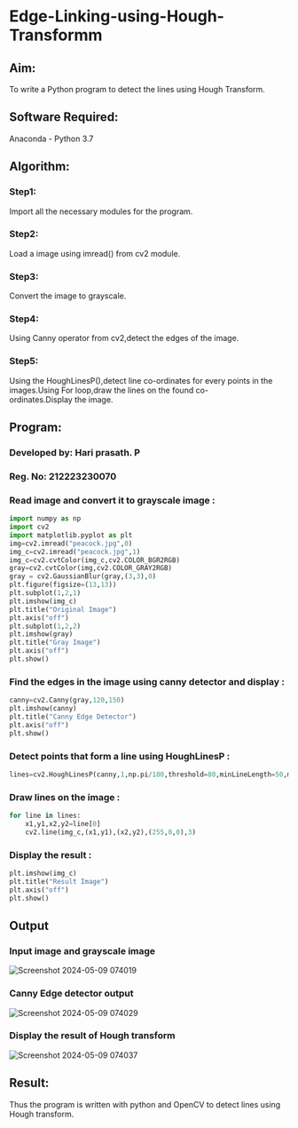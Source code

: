 # Edge-Linking-using-Hough-Transformm
## Aim:
To write a Python program to detect the lines using Hough Transform.

## Software Required:
Anaconda - Python 3.7

## Algorithm:
### Step1:

Import all the necessary modules for the program.
### Step2:

Load a image using imread() from cv2 module.
### Step3:

Convert the image to grayscale.
### Step4:

Using Canny operator from cv2,detect the edges of the image.
### Step5:

Using the HoughLinesP(),detect line co-ordinates for every points in the images.Using For loop,draw the lines on the found co-ordinates.Display the image.
## Program: 
### Developed by: Hari prasath. P
### Reg. No: 212223230070

### Read image and convert it to grayscale image :
``` python
import numpy as np
import cv2
import matplotlib.pyplot as plt
img=cv2.imread("peacock.jpg",0)
img_c=cv2.imread("peacock.jpg",1)
img_c=cv2.cvtColor(img_c,cv2.COLOR_BGR2RGB)
gray=cv2.cvtColor(img,cv2.COLOR_GRAY2RGB)
gray = cv2.GaussianBlur(gray,(3,3),0)
plt.figure(figsize=(13,13))
plt.subplot(1,2,1)
plt.imshow(img_c)
plt.title("Original Image")
plt.axis("off")
plt.subplot(1,2,2)
plt.imshow(gray)
plt.title("Gray Image")
plt.axis("off")
plt.show()
```
### Find the edges in the image using canny detector and display :
```python
canny=cv2.Canny(gray,120,150)
plt.imshow(canny)
plt.title("Canny Edge Detector")
plt.axis("off")
plt.show() 
```
### Detect points that form a line using HoughLinesP :
```python
lines=cv2.HoughLinesP(canny,1,np.pi/180,threshold=80,minLineLength=50,maxLineGap=250)
```
### Draw lines on the image :
```python
for line in lines:
    x1,y1,x2,y2=line[0]
    cv2.line(img_c,(x1,y1),(x2,y2),(255,0,0),3)
```

### Display the result :
```python
plt.imshow(img_c)
plt.title("Result Image")
plt.axis("off")
plt.show()
```
## Output

### Input image and grayscale image

![Screenshot 2024-05-09 074019](https://github.com/Hari-Prasath-P-08/Edge-Linking-using-Hough-Transformm/assets/139455593/0b1937a1-07c7-42e8-b3d4-9f173033f9ae)

### Canny Edge detector output

![Screenshot 2024-05-09 074029](https://github.com/Hari-Prasath-P-08/Edge-Linking-using-Hough-Transformm/assets/139455593/b4fba735-7a59-4035-a61c-abeccfd1fc47)

### Display the result of Hough transform

![Screenshot 2024-05-09 074037](https://github.com/Hari-Prasath-P-08/Edge-Linking-using-Hough-Transformm/assets/139455593/8ded57e6-ca2f-459a-b611-a37d7652aa6f)

## Result:
Thus the program is written with python and OpenCV to detect lines using Hough transform.
